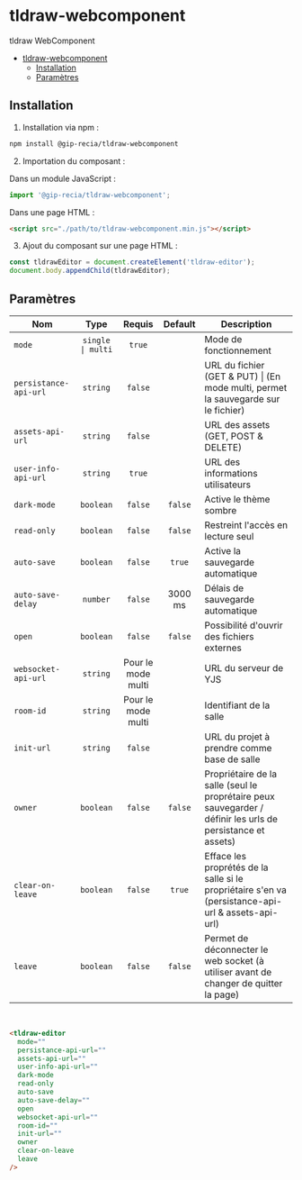 # tldraw-webcomponent

tldraw WebComponent

- [tldraw-webcomponent](#tldraw-webcomponent)
  - [Installation](#installation)
  - [Paramètres](#paramètres)

## Installation

1. Installation via npm :

```sh
npm install @gip-recia/tldraw-webcomponent
```

2. Importation du composant :

Dans un module JavaScript :

```js
import '@gip-recia/tldraw-webcomponent';
```

Dans une page HTML :

```html
<script src="./path/to/tldraw-webcomponent.min.js"></script>
```

3. Ajout du composant sur une page HTML :

```js
const tldrawEditor = document.createElement('tldraw-editor');
document.body.appendChild(tldrawEditor);
```

## Paramètres

| Nom                   |       Type        |       Requis       | Default | Description                                                                                                 |
| --------------------- | :---------------: | :----------------: | :-----: | ----------------------------------------------------------------------------------------------------------- |
| `mode`                | `single \| multi` |       `true`       |         | Mode de fonctionnement                                                                                      |
| `persistance-api-url` |     `string`      |      `false`       |         | URL du fichier (GET & PUT) \| (En mode multi, permet la sauvegarde sur le fichier)                          |
| `assets-api-url`      |     `string`      |      `false`       |         | URL des assets (GET, POST & DELETE)                                                                         |
| `user-info-api-url`   |     `string`      |       `true`       |         | URL des informations utilisateurs                                                                           |
| `dark-mode`           |     `boolean`     |      `false`       | `false` | Active le thème sombre                                                                                      |
| `read-only`           |     `boolean`     |      `false`       | `false` | Restreint l'accès en lecture seul                                                                           |
| `auto-save`           |     `boolean`     |      `false`       | `true`  | Active la sauvegarde automatique                                                                            |
| `auto-save-delay`     |     `number`      |      `false`       | 3000 ms | Délais de sauvegarde automatique                                                                            |
| `open`                |     `boolean`     |      `false`       | `false` | Possibilité d'ouvrir des fichiers externes                                                                  |
| `websocket-api-url`   |     `string`      | Pour le mode multi |         | URL du serveur de YJS                                                                                       |
| `room-id`             |     `string`      | Pour le mode multi |         | Identifiant de la salle                                                                                     |
| `init-url`            |     `string`      |      `false`       |         | URL du projet à prendre comme base de salle                                                                 |
| `owner`               |     `boolean`     |      `false`       | `false` | Propriétaire de la salle (seul le proprétaire peux sauvegarder / définir les urls de persistance et assets) |
| `clear-on-leave`      |     `boolean`     |      `false`       | `true`  | Efface les proprétés de la salle si le propriétaire s'en va (persistance-api-url & assets-api-url)          |
| `leave`               |     `boolean`     |      `false`       | `false` | Permet de déconnecter le web socket (à utiliser avant de changer de quitter la page)                        |

<br/>

```html
<tldraw-editor
  mode=""
  persistance-api-url=""
  assets-api-url=""
  user-info-api-url=""
  dark-mode
  read-only
  auto-save
  auto-save-delay=""
  open
  websocket-api-url=""
  room-id=""
  init-url=""
  owner
  clear-on-leave
  leave
/>
```
